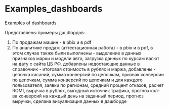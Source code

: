 # Examples_dashboards
Examples of dashboards

Представлены примеры дашбордов:
1. По продажам машин - в pbix и в pdf
2. По аналитике продаж (аттестационная работа)  - в pbix и в pdf, в этом случае также были выполнены - выделение в данных признаков марки и модели авто, загрузка данных по курсам валют на дату с сайта ЦБ РФ, добавлены недостающие данные в справочник - итоговая стоимость в рублях и маржа, добавлены - цепочка касаний, сумма конверсий по цепочкам, признак конверсии по цепочкам, сумма конверсий по цепочкам и для каждого пользователя, заявки по регионам, средний процент отказов, расчет ROMI, выручка в рублях, выгодный источник трафика, прогноз кол-ва конверсий на каждый день на заданный период, прогноз выручки, сделана визуализация данных в дашборде 


